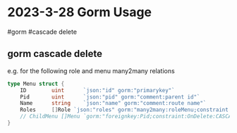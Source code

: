 # 2023-3-28 Gorm Usage
<a>#gorm</a><a> #cascade delete</a>
## gorm cascade delete
e.g.
for the following role and menu many2many relations

```go
type Menu struct {
	ID        uint      `json:"id" gorm:"primarykey"`
	Pid       uint      `json:"pid" gorm:"comment:parent id"`
	Name      string    `json:"name" gorm:"comment:route name"`
	Roles     []Role `json:"roles" gorm:"many2many:roleMenu;constraint:OnDelete:CASCADE;"`
	// ChildMenu []Menu `gorm:"foreignkey:Pid;constraint:OnDelete:CASCADE;"`
}

